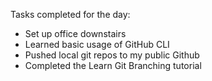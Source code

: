 Tasks completed for the day:
- Set up office downstairs
- Learned basic usage of GitHub CLI
- Pushed local git repos to my public Github
- Completed the Learn Git Branching tutorial
